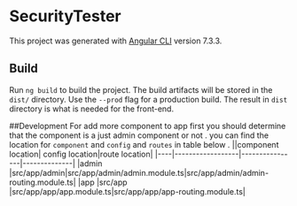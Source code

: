# SecurityTester

This project was generated with [Angular CLI](https://github.com/angular/angular-cli) version 7.3.3.

## Build

Run `ng build` to build the project. The build artifacts will be stored in the `dist/` directory. Use the `--prod` flag for a production build. The result in `dist` directory is what is needed for the front-end.

##Development
For add more component to app first you should determine that the component is a just admin component or not . you can find the location for `component` and `config` and `routes` in table below .
||component location| config location|route location|
|----|------------------|----------------|--------------|
|admin |src/app/admin|src/app/admin/admin.module.ts|src/app/admin/admin-routing.module.ts|
|app   |src/app      |src/app/app/app.module.ts|src/app/app/app-routing.module.ts|
